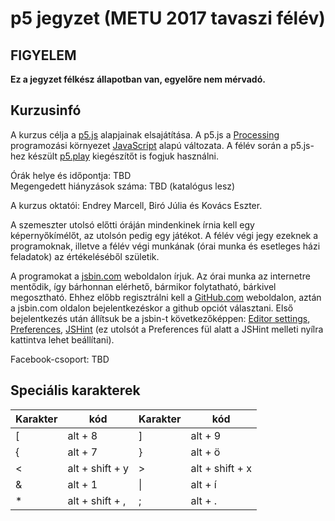# p5 jegyzet (METU 2017 tavaszi félév)

## FIGYELEM

__Ez a jegyzet félkész állapotban van, egyelőre nem mérvadó.__  

## Kurzusinfó

A kurzus célja a [p5.js](p5js.org) alapjainak elsajátítása. A p5.js a [Processing](processing.org) programozási környezet [JavaScript](https://en.wikipedia.org/wiki/JavaScript) alapú változata. A félév során a p5.js-hez készült [p5.play](http://p5play.molleindustria.org/) kiegészítőt is fogjuk használni.  

Órák helye és időpontja: TBD  
Megengedett hiányzások száma: TBD (katalógus lesz)  

A kurzus oktatói: Endrey Marcell, Biró Júlia és Kovács Eszter.  

A szemeszter utolsó előtti óráján mindenkinek írnia kell egy képernyőkímélőt, az utolsón pedig egy játékot. A félév végi jegy ezeknek a programoknak, illetve a félév végi munkának (órai munka és esetleges házi feladatok) az értékeléséből születik. 

A programokat a [jsbin.com](http://jsbin.com/) weboldalon írjuk. Az órai munka az internetre mentődik, így bárhonnan elérhető, bármikor folytatható, bárkivel megosztható. Ehhez előbb regisztrálni kell a [GitHub.com](http://github.com) weboldalon, aztán a jsbin.com oldalon bejelentkezéskor a github opciót választani. Első bejelentkezés után állítsuk be a jsbin-t következőképpen: [Editor settings](etc/jsbin-editor-settings.png), [Preferences](etc/jsbin-preferences.png), [JSHint](etc/jshint.json) (ez utolsót a Preferences fül alatt a JSHint melleti nyílra kattintva lehet beállítani).  

Facebook-csoport: TBD  

## Speciális karakterek

| Karakter | kód             | Karakter | kód             |
|----------|-----------------|----------|-----------------|
| [        | alt + 8         | ]        | alt + 9         |
| {        | alt + 7         | }        | alt + ö         |
| <        | alt + shift + y | >        | alt + shift + x |
| &        | alt + 1         | \|       | alt + í         |
| *        | alt + shift + , | ;        | alt + .         |


